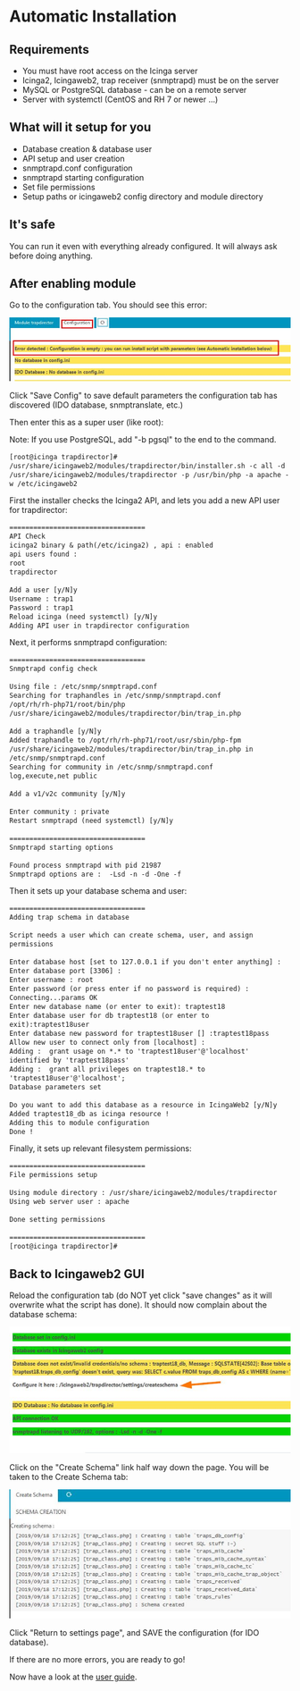 Automatic Installation
===============

Requirements
---------------

* You must have root access on the Icinga server
* Icinga2, Icingaweb2, trap receiver (snmptrapd) must be on the server
* MySQL or PostgreSQL database - can be on a remote server
* Server with systemctl (CentOS and RH 7 or newer ...)


What will it setup for you
---------------

* Database creation & database user
* API setup and user creation
* snmptrapd.conf configuration
* snmptrapd starting configuration
* Set file permissions
* Setup paths or icingaweb2 config directory and module directory

It's safe
---------------

You can run it even with everything already configured. It will always ask before doing anything.

After enabling module
---------------

Go to the configuration tab. You should see this error: 

![install-1](img/install-auto-1.jpg)


Click "Save Config" to save default parameters the configuration tab has discovered (IDO database, snmptranslate, etc.)

Then enter this as a super user (like root):

Note: If you use PostgreSQL, add "-b pgsql" to the end to the command.

```
[root@icinga trapdirector]# /usr/share/icingaweb2/modules/trapdirector/bin/installer.sh -c all -d /usr/share/icingaweb2/modules/trapdirector -p /usr/bin/php -a apache -w /etc/icingaweb2

```

First the installer checks the Icinga2 API, and lets you add a new API user for trapdirector: 

```
==================================
API Check
icinga2 binary & path(/etc/icinga2) , api : enabled
api users found :
root
trapdirector

Add a user [y/N]y
Username : trap1
Password : trap1
Reload icinga (need systemctl) [y/N]y
Adding API user in trapdirector configuration

```

Next, it performs snmptrapd configuration:

```
==================================
Snmptrapd config check

Using file : /etc/snmp/snmptrapd.conf
Searching for traphandles in /etc/snmp/snmptrapd.conf
/opt/rh/rh-php71/root/bin/php /usr/share/icingaweb2/modules/trapdirector/bin/trap_in.php

Add a traphandle [y/N]y
Added traphandle to /opt/rh/rh-php71/root/usr/sbin/php-fpm /usr/share/icingaweb2/modules/trapdirector/bin/trap_in.php in /etc/snmp/snmptrapd.conf
Searching for community in /etc/snmp/snmptrapd.conf
log,execute,net public

Add a v1/v2c community [y/N]y

Enter community : private
Restart snmptrapd (need systemctl) [y/N]y

==================================
Snmptrapd starting options

Found process snmptrapd with pid 21987
Snmptrapd options are :  -Lsd -n -d -One -f
```

Then it sets up your database schema and user:

```
==================================
Adding trap schema in database

Script needs a user which can create schema, user, and assign permissions

Enter database host [set to 127.0.0.1 if you don't enter anything] :
Enter database port [3306] :
Enter username : root
Enter password (or press enter if no password is required) :
Connecting...params OK
Enter new database name (or enter to exit): traptest18
Enter database user for db traptest18 (or enter to exit):traptest18user
Enter database new password for traptest18user [] :traptest18pass
Allow new user to connect only from [localhost] :
Adding :  grant usage on *.* to 'traptest18user'@'localhost' identified by 'traptest18pass'
Adding :  grant all privileges on traptest18.* to 'traptest18user'@'localhost';
Database parameters set

Do you want to add this database as a resource in IcingaWeb2 [y/N]y
Added traptest18_db as icinga resource !
Adding this to module configuration
Done !
```

Finally, it sets up relevant filesystem permissions:

```
==================================
File permissions setup

Using module directory : /usr/share/icingaweb2/modules/trapdirector
Using web server user : apache

Done setting permissions

==================================
[root@icinga trapdirector]#
```

Back to Icingaweb2 GUI
---------------

Reload the configuration tab (do NOT yet click "save changes" as it will overwrite what the script has done). It should now complain about the database schema: 

![install-5](img/install-auto-5.jpg)

Click on the "Create Schema" link half way down the page. You will be taken to the Create Schema tab: 

![install-7](img/install-auto-7.jpg)

Click "Return to settings page", and SAVE the configuration (for IDO database).

If there are no more errors, you are ready to go!

Now have a look at the [user guide](02-userguide.md).
